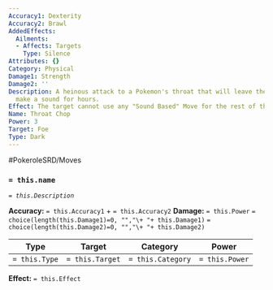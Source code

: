 ```yaml
---
Accuracy1: Dexterity
Accuracy2: Brawl
AddedEffects:
  Ailments:
  - Affects: Targets
    Type: Silence
Attributes: {}
Category: Physical
Damage1: Strength
Damage2: ''
Description: A heinous attack to a Pokemon's throat that will leave them unable to
  make a sound for hours.
Effect: The target cannot use any "Sound Based" Move for the rest of the scene.
Name: Throat Chop
Power: 3
Target: Foe
Type: Dark
---
```


#PokeroleSRD/Moves

### `= this.name`
*`= this.Description`*

**Accuracy:** `= this.Accuracy1` + `= this.Accuracy2`
**Damage:** `= this.Power` `= choice(length(this.Damage1)=0, "","\+ "+ this.Damage1)` `= choice(length(this.Damage2)=0, "","\+ "+ this.Damage2)`

| Type          | Target          | Category          | Power          |
| ------------- | --------------- | ----------------  | -------------- |
| `= this.Type` | `= this.Target` | `= this.Category` | `= this.Power` | 

**Effect:** `= this.Effect`